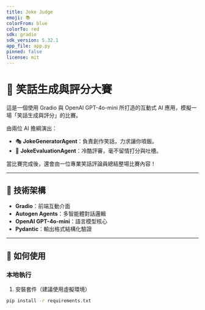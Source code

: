 ```yaml
---
title: Joke Judge
emoji: 📚
colorFrom: blue
colorTo: red
sdk: gradio
sdk_version: 5.32.1
app_file: app.py
pinned: false
license: mit
---
```


# 🤡 笑話生成與評分大賽

這是一個使用 Gradio 與 OpenAI GPT-4o-mini 所打造的互動式 AI 應用，模擬一場「笑話生成與評分」的比賽。

由兩位 AI 擔綱演出：

- 🎭 **JokeGeneratorAgent**：負責創作笑話，力求讓你噴飯。
- 🎯 **JokeEvaluationAgent**：冷酷評審，毫不留情打分與吐槽。

當比賽完成後，還會由一位專業笑話評論員總結整場比賽內容！

---

## 🧠 技術架構

- **Gradio**：前端互動介面
- **Autogen Agents**：多智能體對話邏輯
- **OpenAI GPT-4o-mini**：語言模型核心
- **Pydantic**：輸出格式結構化驗證

---

## 🚀 如何使用

### 本地執行

1. 安裝套件（建議使用虛擬環境）

```bash
pip install -r requirements.txt